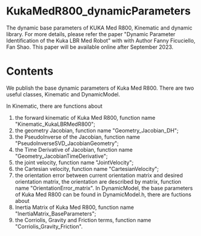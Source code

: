 # KukaMedR800_dynamicParameters
The dynamic base parameters of KUKA Med R800, Kinematic and dynamic library.
For more details, please refer the paper "Dynamic Parameter Identification of the Kuka LBR Med Robot" with with Author Fanny Ficuciello, Fan Shao. This paper will be available online after September 2023.

# Contents
We publish the base dynamic parameters of Kuka Med R800. There are two useful classes, Kinematic and DynamicModel. 

In Kinematic, there are functions about 
1) the forward kinematic of Kuka Med R800, function name "Kinematic_KukaLBRMedR800";
2) the geometry Jacobian, function name "Geometry_Jacobian_DH";
3) the PseudoInverse of the Jacobian, function name "PseudoInverseSVD_JacobianGeometry";
4) the Time Derivative of Jacobian, function name "Geometry_JacobianTimeDerivative";
5) the joint velocity, function name "JointVelocity";
6) the Cartesian velocity, function name "CartesianVelocity";
7) the orientation error between current orientation matrix and desired orientation matrix, the orientation are described by matrix, function name "OrientationError_matrix".
In DynamicModel, the base parameters of Kuka Med R800 can be found in DynamicModel.h, there are fuctions about
1) Inertia Matrix of Kuka Med R800, function name "InertiaMatrix_BaseParameters";
2) the Corriolis, Gravity and Friction terms, function name "Corriolis_Gravity_Friction".

